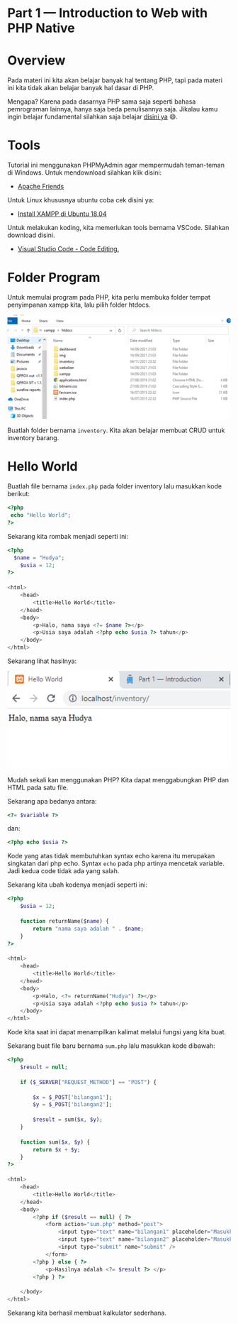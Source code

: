 # Part 1 — Introduction to Web with PHP Native

# Overview

Pada materi ini kita akan belajar banyak hal tentang PHP, tapi pada materi ini kita tidak akan belajar banyak hal dasar di PHP.

Mengapa? Karena pada dasarnya PHP sama saja seperti bahasa pemrograman lainnya, hanya saja beda penulisannya saja. Jikalau kamu ingin belajar fundamental silahkan saja belajar [disini ya](https://www.w3schools.com/php/) 😄.

# Tools

Tutorial ini menggunakan PHPMyAdmin agar mempermudah teman-teman di Windows. Untuk mendownload silahkan klik disini:

- [Apache Friends](https://www.apachefriends.org/index.html)

Untuk Linux khususnya ubuntu coba cek disini ya:

- [Install XAMPP di Ubuntu 18.04](https://medium.com/@avinriyan/install-xampp-di-ubuntu-18-04-33661b62dad5)

Untuk melakukan koding, kita memerlukan tools bernama VSCode. Silahkan download disini.

- [Visual Studio Code - Code Editing.](https://code.visualstudio.com/)

# Folder Program

Untuk memulai program pada PHP, kita perlu membuka folder tempat penyimpanan xampp kita, lalu pilih folder htdocs.

![Alt text](./assets/1-introduction/1.png)

Buatlah folder bernama `inventory`. Kita akan belajar membuat CRUD untuk inventory barang.

# Hello World

Buatlah file bernama `index.php` pada folder inventory lalu masukkan kode berikut:

```php
<?php
 echo "Hello World";
?>
```

Sekarang kita rombak menjadi seperti ini:

```php
<?php
  $name = "Hudya";
    $usia = 12;
?>

<html>
    <head>
        <title>Hello World</title>
    </head>
    <body>
        <p>Halo, nama saya <?= $name ?></p>
        <p>Usia saya adalah <?php echo $usia ?> tahun</p>
    </body>
</html>
```

Sekarang lihat hasilnya:

![Alt text](./assets/1-introduction/2.png)

Mudah sekali kan menggunakan PHP? Kita dapat menggabungkan PHP dan HTML pada satu file.

Sekarang apa bedanya antara:

```php
<?= $variable ?> 
```

dan:

```php
<?php echo $usia ?>
```

Kode yang atas tidak membutuhkan syntax echo karena itu merupakan singkatan dari php echo. Syntax `echo` pada php artinya mencetak variable. Jadi kedua code tidak ada yang salah.

Sekarang kita ubah kodenya menjadi seperti ini:

```php
<?php
    $usia = 12;

    function returnName($name) {
        return "nama saya adalah " . $name;
    }
?>

<html>
    <head>
        <title>Hello World</title>
    </head>
    <body>
        <p>Halo, <?= returnName("Hudya") ?></p>
        <p>Usia saya adalah <?php echo $usia ?> tahun</p>
    </body>
</html>
```

Kode kita saat ini dapat menampilkan kalimat melalui fungsi yang kita buat.

Sekarang buat file baru bernama `sum.php` lalu masukkan kode dibawah:

```php
<?php
    $result = null;

    if ($_SERVER["REQUEST_METHOD"] == "POST") {
        
        $x = $_POST['bilangan1'];
        $y = $_POST['bilangan2'];

        $result = sum($x, $y);
    }

    function sum($x, $y) {
        return $x + $y;
    }
?>

<html>
    <head>
        <title>Hello World</title>
    </head>
    <body>
        <?php if ($result == null) { ?>
            <form action="sum.php" method="post"> 
                <input type="text" name="bilangan1" placeholder="Masukkan nilai pertama" />
                <input type="text" name="bilangan2" placeholder="Masukkan nilai kedua" /> 
                <input type="submit" name="submit" /> 
            </form>
        <?php } else { ?>
            <p>Hasilnya adalah <?= $result ?> </p>
        <?php } ?>
        
    </body>
</html>
```

Sekarang kita berhasil membuat kalkulator sederhana.
